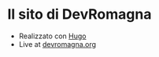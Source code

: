 # Il sito di DevRomagna
- Realizzato con [Hugo](https://gohugo.io)
- Live at [devromagna.org](https://devromagna.org)
